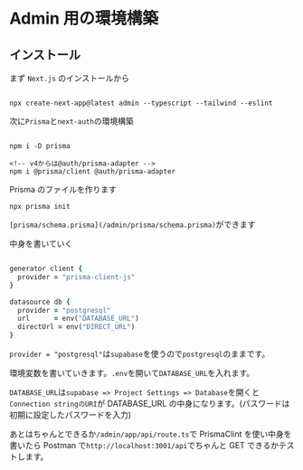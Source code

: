 # Admin 用の環境構築

## インストール

まず `Next.js` のインストールから

```

npx create-next-app@latest admin --typescript --tailwind --eslint

```

次に`Prisma`と`next-auth`の環境構築

```

npm i -D prisma

<!-- v4からは@auth/prisma-adapter -->
npm i @prisma/client @auth/prisma-adapter

```

Prisma のファイルを作ります

```
npx prisma init

```

`[prisma/schema.prisma](/admin/prisma/schema.prisma)`ができます

中身を書いていく

```ruby

generator client {
  provider = "prisma-client-js"
}

datasource db {
  provider = "postgresql"
  url      = env("DATABASE_URL")
  directUrl = env("DIRECT_URL")
}

```

`provider = "postgresql"`は`supabase`を使うので`postgresql`のままです。

環境変数を書いていきます。`.env`を開いて`DATABASE_URL`を入れます。

`DATABASE_URL`は`supabase => Project Settings => Database`を開くと`Connection stringのURI`が DATABASE_URL の中身になります。(パスワードは初期に設定したパスワードを入力)

あとはちゃんとできるか`/admin/app/api/route.ts`で PrismaClint を使い中身を書いたら Postman で`http://localhost:3001/api`でちゃんと GET できるかテストします。
